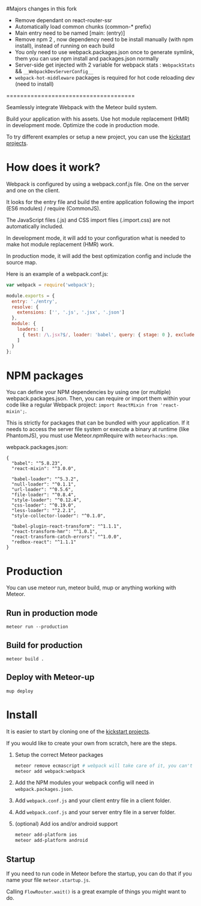 
#Majors changes in this fork
 - Remove dependant on react-router-ssr
 - Automatically load common chunks (common-* prefix)
 - Main entry need to be named [main: (entry)]
 - Remove npm 2 , now dependency need to be install manually (with npm install), instead of running on each build
 - You only need to use webpack.packages.json once to generate symlink, them you can use npm install and packages.json normally
 - Server-side get injected with 2 variable for webpack stats : `WebpackStats` && `__WebpackDevServerConfig__`
 - `webpack-hot-middleware` packages is required for hot code reloading dev (need to install)

 =====================================

Seamlessly integrate Webpack with the Meteor build system.

Build your application with his assets. Use hot module replacement (HMR) in development mode. Optimize the code in production mode.

To try different examples or setup a new project, you can use the [kickstart projects](https://github.com/thereactivestack/kickstart).

# How does it work?
Webpack is configured by using a webpack.conf.js file. One on the server and one on the client.

It looks for the entry file and build the entire application following the import (ES6 modules) / require (CommonJS).

The JavaScript files (.js) and CSS import files (.import.css) are not automatically included.

In development mode, it will add to your configuration what is needed to make hot module replacement (HMR) work.

In production mode, it will add the best optimization config and include the source map.

Here is an example of a webpack.conf.js:

```javascript
var webpack = require('webpack');

module.exports = {
  entry: './entry',
  resolve: {
    extensions: ['', '.js', '.jsx', '.json']
  },
  module: {
    loaders: [
      { test: /\.jsx?$/, loader: 'babel', query: { stage: 0 }, exclude: /node_modules/ }
    ]
  }
};
```

# NPM packages
You can define your NPM dependencies by using one (or multiple) webpack.packages.json. Then, you can require or import them within your code like a regular Webpack project: `import ReactMixin from 'react-mixin';`.

This is strictly for packages that can be bundled with your application. If it needs to access the server file system or execute a binary at runtime (like PhantomJS), you must use Meteor.npmRequire with `meteorhacks:npm`.

webpack.packages.json:
```
{
  "babel": "^5.8.23",
  "react-mixin": "^3.0.0",

  "babel-loader": "^5.3.2",
  "null-loader": "^0.1.1",
  "url-loader": "^0.5.6",
  "file-loader": "^0.8.4",
  "style-loader": "^0.12.4",
  "css-loader": "^0.19.0",
  "less-loader": "^2.2.1",
  "style-collector-loader": "^0.1.0",

  "babel-plugin-react-transform": "^1.1.1",
  "react-transform-hmr": "^1.0.1",
  "react-transform-catch-errors": "^1.0.0",
  "redbox-react": "^1.1.1"
}
```

# Production
You can use meteor run, meteor build, mup or anything working with Meteor.

## Run in production mode
`meteor run --production`

## Build for production
`meteor build .`

## Deploy with Meteor-up
`mup deploy`

# Install
It is easier to start by cloning one of the [kickstart projects](https://github.com/thereactivestack/kickstart).

If you would like to create your own from scratch, here are the steps.

1. Setup the correct Meteor packages
    ```bash
    meteor remove ecmascript # webpack will take care of it, you can't keep both
    meteor add webpack:webpack
    ```

1. Add the NPM modules your webpack config will need in `webpack.packages.json`.

1. Add `webpack.conf.js` and your client entry file in a client folder.

1. Add `webpack.conf.js` and your server entry file in a server folder.

1. (optional) Add ios and/or android support
    ```bash
    meteor add-platform ios
    meteor add-platform android
    ```

## Startup
If you need to run code in Meteor before the startup, you can do that if you name your file `meteor.startup.js`.

Calling `FlowRouter.wait()` is a great example of things you might want to do.
